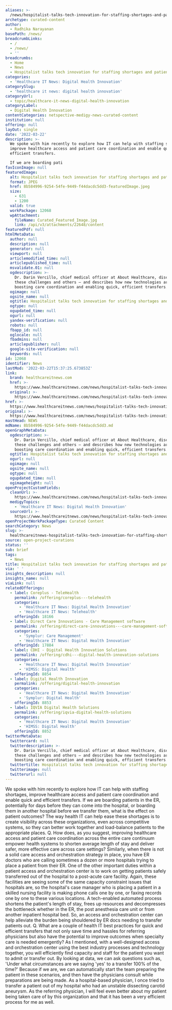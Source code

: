 ```yaml
---
aliases: >-
  /news/hospitalist-talks-tech-innovation-for-staffing-shortages-and-patient-access
archetype: curated-content
author:
  - Radhika Narayanan
basePath: /news/
breadcrumbLinks:
  - /
  - /news/
  - ''
breadcrumbs:
  - Home
  - News
  - Hospitalist talks tech innovation for staffing shortages and patient access
categories:
  - 'Healthcare IT News: Digital Health Innovation'
categorySlug:
  - 'healthcare it news: digital health innovation'
categoryUrl:
  - topic/healthcare-it-news-digital-health-innovation
categoryLabel:
  - Digital Health Innovation
contentCategories: netspective-medigy-news-curated-content
institution: null
offering: null
layOut: single
date: '2022-03-22'
description: >-
  We spoke with him recently to explore how IT can help with staffing shortages,
  improve healthcare access and patient care coordination and enable quick and
  efficient transfers.

  If we are boarding pati
favIconImage: null
featuredImage:
  alt: Hospitalist talks tech innovation for staffing shortages and patient access
  format: JPEG
  href: 8b584996-9254-54fe-9449-f44dacdc5dd3-featuredImage.jpeg
  size:
    - 631
    - 1200
  valid: true
  workPackage: 12068
  wpAttachment:
    fileName: Curated_Featured_Image.jpg
    link: /api/v3/attachments/22648/content
featuredPdf: null
htmlMetaData:
  author: null
  description: null
  generator: null
  viewport: null
  articlemodified_time: null
  articlepublished_time: null
  msvalidate.01: null
  ogdescription: >-
    Dr. Darin Vercillo, chief medical officer at About Healthcare, discusses
    these challenges and others – and describes how new technologies are
    boosting care coordination and enabling quick, efficient transfers.
  ogimage: null
  ogsite_name: null
  ogtitle: Hospitalist talks tech innovation for staffing shortages and patient access
  ogtype: null
  ogupdated_time: null
  ogurl: null
  yandex-verification: null
  robots: null
  fbapp_id: null
  oglocale: null
  fbadmins: null
  articlepublisher: null
  google-site-verification: null
  keywords: null
id: 12068
identifier: News
lastMod: '2022-03-22T15:37:25.673853Z'
link:
  brand: healthcareitnews.com
  href: >-
    https://www.healthcareitnews.com/news/hospitalist-talks-tech-innovation-staffing-shortages-and-patient-access
  original: >-
    https://www.healthcareitnews.com/news/hospitalist-talks-tech-innovation-staffing-shortages-and-patient-access
href: >-
  https://www.healthcareitnews.com/news/hospitalist-talks-tech-innovation-staffing-shortages-and-patient-access
original: >-
  https://www.healthcareitnews.com/news/hospitalist-talks-tech-innovation-staffing-shortages-and-patient-access
mastHead: NEWS
mdName: 8b584996-9254-54fe-9449-f44dacdc5dd3.md
openGraphMetaData:
  ogdescription: >-
    Dr. Darin Vercillo, chief medical officer at About Healthcare, discusses
    these challenges and others – and describes how new technologies are
    boosting care coordination and enabling quick, efficient transfers.
  ogtitle: Hospitalist talks tech innovation for staffing shortages and patient access
  ogurl: null
  ogimage: null
  ogsite_name: null
  ogtype: null
  ogupdated_time: null
  ogimageheight: null
openProjectCustomFields:
  cleanUrl: >-
    https://www.healthcareitnews.com/news/hospitalist-talks-tech-innovation-staffing-shortages-and-patient-access
  medigyTopics:
    - 'Healthcare IT News: Digital Health Innovation'
  sourceUrl: >-
    https://www.healthcareitnews.com/news/hospitalist-talks-tech-innovation-staffing-shortages-and-patient-access
openProjectWorkPackageType: Curated Content
searchCategory: News
slug: >-
  healthcareitnews-hospitalist-talks-tech-innovation-for-staffing-shortages-and-patient-access
source: open-project-curations
status: ''
sub: brief
tags:
  - News
title: Hospitalist talks tech innovation for staffing shortages and patient access
via: ' '
insights_description: null
insights_name: null
viaLink: null
relatedOfferings:
  - label: Coreplus - TeleHealth
    permalink: /offering/coreplus---telehealth
    categories:
      - 'Healthcare IT News: Digital Health Innovation'
      - 'Healthcare IT News: Telehealth'
    offeringId: 18166
  - label: Direct Care Innovations - Care Management software
    permalink: /offering/direct-care-innovations---care-management-software
    categories:
      - 'Symplur: Care Management'
      - 'Healthcare IT News: Digital Health Innovation'
    offeringId: 17884
  - label: CDHI - Digital Health Innovation Solutions
    permalink: /offering/cdhi---digital-health-innovation-solutions
    categories:
      - 'Healthcare IT News: Digital Health Innovation'
      - 'HIMSS: Digital Health'
    offeringId: 8854
  - label: Digital Health Innovation
    permalink: /offering/digital-health-innovation
    categories:
      - 'Healthcare IT News: Digital Health Innovation'
      - 'Symplur: Digital Health'
    offeringId: 8853
  - label: IQVIA Digital Health Solutions
    permalink: /offering/iqvia-digital-health-solutions
    categories:
      - 'Healthcare IT News: Digital Health Innovation'
      - 'HIMSS: Digital Health'
    offeringId: 8852
twitterMetaData:
  twittercard: null
  twitterdescription: >-
    Dr. Darin Vercillo, chief medical officer at About Healthcare, discusses
    these challenges and others – and describes how new technologies are
    boosting care coordination and enabling quick, efficient transfers.
  twittertitle: Hospitalist talks tech innovation for staffing shortages and patient access
  twitterimage: null
  twitterurl: null
---
```

<p>We spoke with him recently to explore how IT can help with staffing shortages, improve healthcare access and patient care coordination and enable quick and efficient transfers.
If we are boarding patients in the ER, potentially for days before they can come into the hospital, or boarding them in another hospital before we transfer them, what is the effect on patient outcomes?
The way health IT can help ease these shortages is to create visibility across these organizations, even across competitive systems, so they can better work together and load-balance patients to the appropriate places.
Q. How does, as you suggest, improving healthcare access and patient care coordination across the entire care continuum empower health systems to shorten average length of stay and deliver safer, more effective care across care settings?
Similarly, when there is not a solid care access and orchestration strategy in place, you have ER doctors who are calling sometimes a dozen or more hospitals trying to place a patient from their ER.
One of the other important duties within a patient access and orchestration center is to work on getting patients safely transferred out of the hospital to a post-acute care facility.
Again, these facilities are seeing some of the same capacity constraint issues that hospitals are, so the hospital's case manager who is placing a patient in a skilled nursing facility is making phone calls one by one, or faxing records one by one to these various locations.
A tech-enabled automated process shortens the patient's length of stay, frees up resources and decompresses the bottleneck whether in the ER, the post anesthesia care unit or from another inpatient hospital bed.
So, an access and orchestration center can help alleviate the burden being shouldered by ER docs needing to transfer patients out.
Q. What are a couple of health IT best practices for quick and efficient transfers that not only save time and hassles for referring physicians but also have the potential to improve outcomes when specialty care is needed emergently?
As I mentioned, with a well-designed access and orchestration center using the best industry processes and technology together, you will efficiently find capacity and staff for the patient you want to admit or transfer out.
By looking at data, we can ask questions such as, 'Under what circumstances are we saying 'yes' to a transfer 100% of the time?' Because if we are, we can automatically start the team preparing the patient in these scenarios, and then have the physicians consult while preparations are being made.
As a hospital-based physician, I once tried to transfer a patient out of my hospital who had an unstable dissecting carotid aneurysm.
As the referring physician, I will feel even better about my patient being taken care of by this organization and that it has been a very efficient process for me as well.</p>